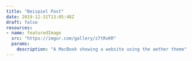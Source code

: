 ```yaml
---
title: "Beispiel Post"
date: 2019-12-31T13:05:48Z
draft: false
resources:
- name: featuredImage
  src: "https://imgur.com/gallery/z7tRvKR"
  params:
    description: "A MacBook showing a website using the aether theme"
---
```


